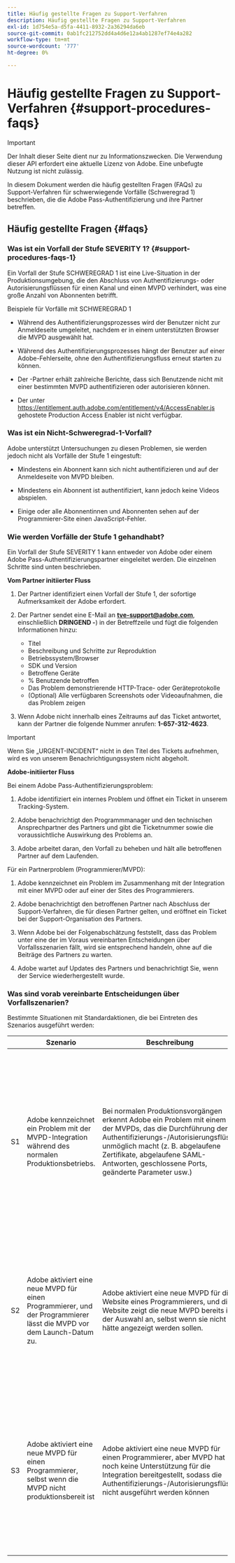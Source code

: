 ```yaml
---
title: Häufig gestellte Fragen zu Support-Verfahren
description: Häufig gestellte Fragen zu Support-Verfahren
exl-id: 1d754e5a-d5fa-4411-8932-2a36294da6eb
source-git-commit: 0ab1fc212752dd4a4d6e12a4ab1287ef74e4a282
workflow-type: tm+mt
source-wordcount: '777'
ht-degree: 0%

---
```


# Häufig gestellte Fragen zu Support-Verfahren {#support-procedures-faqs}

>[!IMPORTANT]
>
> Der Inhalt dieser Seite dient nur zu Informationszwecken. Die Verwendung dieser API erfordert eine aktuelle Lizenz von Adobe. Eine unbefugte Nutzung ist nicht zulässig.

In diesem Dokument werden die häufig gestellten Fragen (FAQs) zu Support-Verfahren für schwerwiegende Vorfälle (Schweregrad 1) beschrieben, die die Adobe Pass-Authentifizierung und ihre Partner betreffen.

## Häufig gestellte Fragen {#faqs}

### Was ist ein Vorfall der Stufe SEVERITY 1? {#support-procedures-faqs-1}

Ein Vorfall der Stufe SCHWEREGRAD 1 ist eine Live-Situation in der Produktionsumgebung, die den Abschluss von Authentifizierungs- oder Autorisierungsflüssen für einen Kanal und einen MVPD verhindert, was eine große Anzahl von Abonnenten betrifft.

Beispiele für Vorfälle mit SCHWEREGRAD 1

* Während des Authentifizierungsprozesses wird der Benutzer nicht zur Anmeldeseite umgeleitet, nachdem er in einem unterstützten Browser die MVPD ausgewählt hat.

* Während des Authentifizierungsprozesses hängt der Benutzer auf einer Adobe-Fehlerseite, ohne den Authentifizierungsfluss erneut starten zu können.

* Der -Partner erhält zahlreiche Berichte, dass sich Benutzende nicht mit einer bestimmten MVPD authentifizieren oder autorisieren können.

* Der unter https://entitlement.auth.adobe.com/entitlement/v4/AccessEnabler.js gehostete Production Access Enabler ist nicht verfügbar.

### Was ist ein Nicht-Schweregrad-1-Vorfall?

Adobe unterstützt Untersuchungen zu diesen Problemen, sie werden jedoch nicht als Vorfälle der Stufe 1 eingestuft:

* Mindestens ein Abonnent kann sich nicht authentifizieren und auf der Anmeldeseite von MVPD bleiben.

* Mindestens ein Abonnent ist authentifiziert, kann jedoch keine Videos abspielen.

* Einige oder alle Abonnentinnen und Abonnenten sehen auf der Programmierer-Site einen JavaScript-Fehler.

### Wie werden Vorfälle der Stufe 1 gehandhabt?

Ein Vorfall der Stufe SEVERITY 1 kann entweder von Adobe oder einem Adobe Pass-Authentifizierungspartner eingeleitet werden. Die einzelnen Schritte sind unten beschrieben.

**Vom Partner initiierter Fluss**

1. Der Partner identifiziert einen Vorfall der Stufe 1, der sofortige Aufmerksamkeit der Adobe erfordert.

1. Der Partner sendet eine E-Mail an **tve-support@adobe.com**, einschließlich **DRINGEND -**) in der Betreffzeile und fügt die folgenden Informationen hinzu:
   * Titel
   * Beschreibung und Schritte zur Reproduktion
   * Betriebssystem/Browser
   * SDK und Version
   * Betroffene Geräte
   * % Benutzende betroffen
   * Das Problem demonstrierende HTTP-Trace- oder Geräteprotokolle
   * (Optional) Alle verfügbaren Screenshots oder Videoaufnahmen, die das Problem zeigen

1. Wenn Adobe nicht innerhalb eines Zeitraums auf das Ticket antwortet, kann der Partner die folgende Nummer anrufen: **1-657-312-4623**.

>[!IMPORTANT]
>
> Wenn Sie „URGENT-INCIDENT“ nicht in den Titel des Tickets aufnehmen, wird es von unserem Benachrichtigungssystem nicht abgeholt.

**Adobe-initiierter Fluss**

Bei einem Adobe Pass-Authentifizierungsproblem:

1. Adobe identifiziert ein internes Problem und öffnet ein Ticket in unserem Tracking-System.

1. Adobe benachrichtigt den Programmmanager und den technischen Ansprechpartner des Partners und gibt die Ticketnummer sowie die voraussichtliche Auswirkung des Problems an.

1. Adobe arbeitet daran, den Vorfall zu beheben und hält alle betroffenen Partner auf dem Laufenden.

Für ein Partnerproblem (Programmierer/MVPD):

1. Adobe kennzeichnet ein Problem im Zusammenhang mit der Integration mit einer MVPD oder auf einer der Sites des Programmierers.

1. Adobe benachrichtigt den betroffenen Partner nach Abschluss der Support-Verfahren, die für diesen Partner gelten, und eröffnet ein Ticket bei der Support-Organisation des Partners.

1. Wenn Adobe bei der Folgenabschätzung feststellt, dass das Problem unter eine der im Voraus vereinbarten Entscheidungen über Vorfallsszenarien fällt, wird sie entsprechend handeln, ohne auf die Beiträge des Partners zu warten.

1. Adobe wartet auf Updates des Partners und benachrichtigt Sie, wenn der Service wiederhergestellt wurde.

### Was sind vorab vereinbarte Entscheidungen über Vorfallszenarien?

Bestimmte Situationen mit Standardaktionen, die bei Eintreten des Szenarios ausgeführt werden:

|    | Szenario | Beschreibung | Aktionen |
|----|--------------------------------------------------------------------------------------------------------|----------------------------------------------------------------------------------------------------------------------------------------------------------------------------------------------------------------------------------------------------------------------|-----------------------------------------------------------------------------------------------------------------------------------------------------------------------------------------------------------------------------------------|
| S1 | Adobe kennzeichnet ein Problem mit der MVPD-Integration während des normalen Produktionsbetriebs. | Bei normalen Produktionsvorgängen erkennt Adobe ein Problem mit einem der MVPDs, das die Durchführung der Authentifizierungs-/Autorisierungsflüsse unmöglich macht (z. B. abgelaufene Zertifikate, abgelaufene SAML-Antworten, geschlossene Ports, geänderte Parameter usw.) | Adobe benachrichtigt die betroffenen MVPD und Programmierer.  </br></br> Adobe deaktiviert diese MVPD für alle betroffenen Programmierer. </br></br> Adobe öffnet ein Ticket bei der MVPD nach dem vereinbarten Support-Verfahren mit dieser MVPD |
| S2 | Adobe aktiviert eine neue MVPD für einen Programmierer, und der Programmierer lässt die MVPD vor dem Launch-Datum zu. | Adobe aktiviert eine neue MVPD für die Website eines Programmierers, und die Website zeigt die neue MVPD bereits in der Auswahl an, selbst wenn sie nicht hätte angezeigt werden sollen. | Adobe wird den Programmierer vor dem geplanten Datum über die neue MVPD in der Auswahl informieren. </br></br> Programmierer wird bei Bedarf Maßnahmen ergreifen, um sie aus der Auswahl zu entfernen. |
| S3 | Adobe aktiviert eine neue MVPD für einen Programmierer, selbst wenn die MVPD nicht produktionsbereit ist | Adobe aktiviert eine neue MVPD für einen Programmierer, aber MVPD hat noch keine Unterstützung für die Integration bereitgestellt, sodass die Authentifizierungs-/Autorisierungsflüsse nicht ausgeführt werden können | Adobe führt die Bereitstellung nur durch, wenn vom Programmierer angefordert </br></br> Der Programmierer ist dafür verantwortlich, die Genehmigung der MVPD sicherzustellen, sobald alle Tests durchgeführt wurden. |

